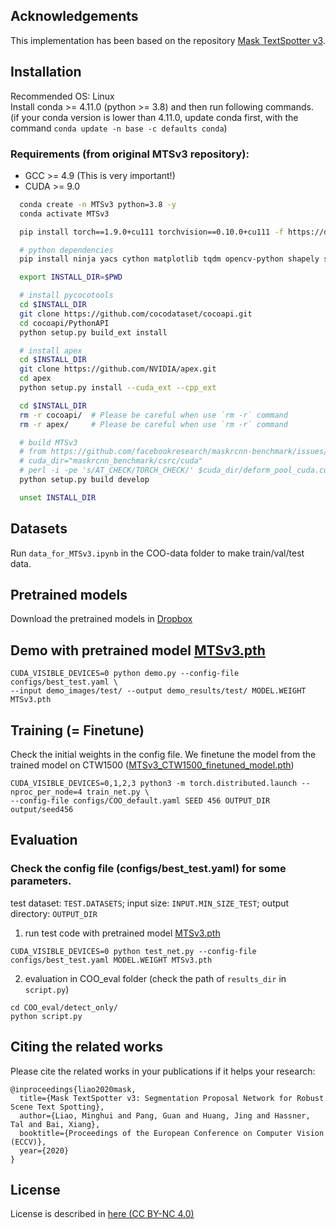 ## Acknowledgements
This implementation has been based on the repository [Mask TextSpotter v3](https://github.com/MhLiao/MaskTextSpotterV3).

## Installation
Recommended OS: Linux <br>
Install conda >= 4.11.0  (python >= 3.8) and then run following commands. <br>
(if your conda version is lower than 4.11.0, update conda first, with the command `conda update -n base -c defaults conda`)

### Requirements (from original MTSv3 repository):
- GCC >= 4.9 (This is very important!)
- CUDA >= 9.0

```bash
  conda create -n MTSv3 python=3.8 -y
  conda activate MTSv3

  pip install torch==1.9.0+cu111 torchvision==0.10.0+cu111 -f https://download.pytorch.org/whl/torch_stable.html

  # python dependencies
  pip install ninja yacs cython matplotlib tqdm opencv-python shapely scipy tensorboardX pyclipper Polygon3 editdistance 

  export INSTALL_DIR=$PWD

  # install pycocotools
  cd $INSTALL_DIR
  git clone https://github.com/cocodataset/cocoapi.git
  cd cocoapi/PythonAPI
  python setup.py build_ext install

  # install apex
  cd $INSTALL_DIR
  git clone https://github.com/NVIDIA/apex.git
  cd apex
  python setup.py install --cuda_ext --cpp_ext

  cd $INSTALL_DIR
  rm -r cocoapi/  # Please be careful when use `rm -r` command
  rm -r apex/     # Please be careful when use `rm -r` command

  # build MTSv3
  # from https://github.com/facebookresearch/maskrcnn-benchmark/issues/1236#issuecomment-903606515
  # cuda_dir="maskrcnn_benchmark/csrc/cuda"
  # perl -i -pe 's/AT_CHECK/TORCH_CHECK/' $cuda_dir/deform_pool_cuda.cu $cuda_dir/deform_conv_cuda.cu
  python setup.py build develop

  unset INSTALL_DIR
```

## Datasets
Run `data_for_MTSv3.ipynb` in the COO-data folder to make train/val/test data.

## Pretrained models
Download the pretrained models in [Dropbox](https://www.dropbox.com/sh/lx61z7gq5yzkp02/AAAEyzVuVqVy_-EvtqTOJTaXa?dl=0)

## Demo with pretrained model [MTSv3.pth](https://www.dropbox.com/s/u0rnep52nshfukx/MTSv3.pth?dl=0)
```
CUDA_VISIBLE_DEVICES=0 python demo.py --config-file configs/best_test.yaml \
--input demo_images/test/ --output demo_results/test/ MODEL.WEIGHT MTSv3.pth
```

## Training (= Finetune)
Check the initial weights in the config file.
We finetune the model from the trained model on CTW1500 ([MTSv3_CTW1500_finetuned_model.pth](https://www.dropbox.com/s/hhwwgjuvbv6nl8j/MTSv3_CTW1500_finetuned_model.pth?dl=0))

```
CUDA_VISIBLE_DEVICES=0,1,2,3 python3 -m torch.distributed.launch --nproc_per_node=4 train_net.py \
--config-file configs/COO_default.yaml SEED 456 OUTPUT_DIR output/seed456
```

## Evaluation
### Check the config file (configs/best_test.yaml) for some parameters.
test dataset: ```TEST.DATASETS```;
input size: ```INPUT.MIN_SIZE_TEST```;
output directory: ```OUTPUT_DIR```

1. run test code with pretrained model [MTSv3.pth](https://www.dropbox.com/s/u0rnep52nshfukx/MTSv3.pth?dl=0)
```
CUDA_VISIBLE_DEVICES=0 python test_net.py --config-file configs/best_test.yaml MODEL.WEIGHT MTSv3.pth
```

2. evaluation in COO_eval folder (check the path of `results_dir` in `script.py`)
```
cd COO_eval/detect_only/
python script.py
```

## Citing the related works

Please cite the related works in your publications if it helps your research:

    @inproceedings{liao2020mask,
      title={Mask TextSpotter v3: Segmentation Proposal Network for Robust Scene Text Spotting},
      author={Liao, Minghui and Pang, Guan and Huang, Jing and Hassner, Tal and Bai, Xiang},
      booktitle={Proceedings of the European Conference on Computer Vision (ECCV)},
      year={2020}
    }

## License
License is described in [here (CC BY-NC 4.0)](https://github.com/MhLiao/MaskTextSpotterV3/blob/master/LICENSE.md)
